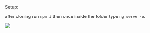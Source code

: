 Setup:

after cloning run `npm i` then once inside the folder type `ng serve -o`.

<img src="anim.gif"/>

